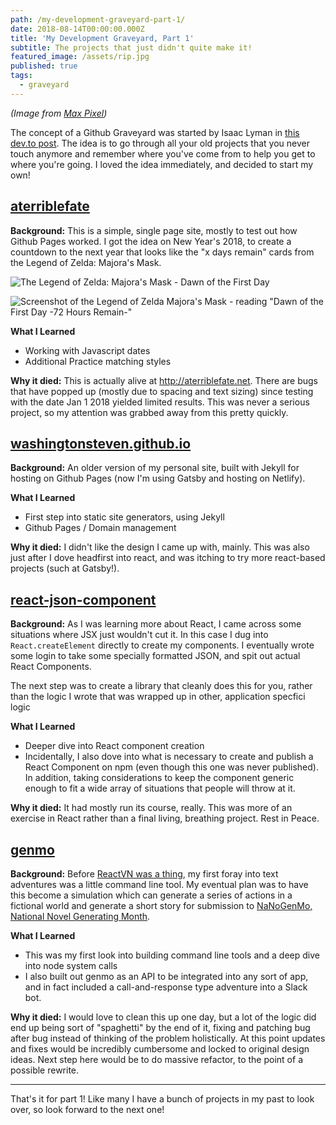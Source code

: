 ```yaml
---
path: /my-development-graveyard-part-1/
date: 2018-08-14T00:00:00.000Z
title: 'My Development Graveyard, Part 1'
subtitle: The projects that just didn't quite make it!
featured_image: /assets/rip.jpg
published: true
tags:
  - graveyard
---
```

_(Image from [Max Pixel](https://www.maxpixel.net/Tombstone-Cemetery-Rip-Grave-Death-D-2036220))_

The concept of a Github Graveyard was started by Isaac Lyman in [this dev.to post](https://dev.to/isaacandsuch/github-graveyards-ill-show-you-mine-49lh). The idea is to go through all your old projects that you never touch anymore and remember where you've come from to help you get to where you're going. I loved the idea immediately, and decided to start my own!

## [aterriblefate](https://github.com/washingtonsteven/aterriblefate)

**Background:** This is a simple, single page site, mostly to test out how Github Pages worked. I got the idea on New Year's 2018, to create a countdown to the next year that looks like the "x days remain" cards from the Legend of Zelda: Majora's Mask.

<img src="/zelda.jpg" alt="The Legend of Zelda: Majora's Mask - Dawn of the First Day" />

![Screenshot of the Legend of Zelda Majora's Mask - reading "Dawn of the First Day -72 Hours Remain-"](/assets/zelda.jpg)

**What I Learned**

* Working with Javascript dates
* Additional Practice matching styles

**Why it died:** This is actually alive at http://aterriblefate.net. There are bugs that have popped up (mostly due to spacing and text sizing) since testing with the date Jan 1 2018 yielded limited results. This was never a serious project, so my attention was grabbed away from this pretty quickly.

## [washingtonsteven.github.io](https://github.com/washingtonsteven/washingtonsteven.github.io)

**Background:** An older version of my personal site, built with Jekyll for hosting on Github Pages (now I'm using Gatsby and hosting on Netlify).

**What I Learned**

* First step into static site generators, using Jekyll
* Github Pages / Domain management

**Why it died:** I didn't like the design I came up with, mainly. This was also just after I dove headfirst into react, and was itching to try more react-based projects (such at Gatsby!).

## [react-json-component](https://github.com/washingtonsteven/react-json-component)

**Background:** As I was learning more about React, I came across some situations where JSX just wouldn't cut it. In this case I dug into `React.createElement` directly to create my components. I eventually wrote some login to take some specially formatted JSON, and spit out actual React Components.

The next step was to create a library that cleanly does this for you, rather than the logic I wrote that was wrapped up in other, application specfici logic

**What I Learned**

* Deeper dive into React component creation
* Incidentally, I also dove into what is necessary to create and publish a React Component on npm (even though this one was never published). In addition, taking considerations to keep the component generic enough to fit a wide array of situations that people will throw at it.

**Why it died:** It had mostly run its course, really. This was more of an exercise in React rather than a final living, breathing project. Rest in Peace.

## [genmo](https://github.com/washingtonsteven/genmo)

**Background:** Before [ReactVN was a thing](http://stevenwa.sh/project/react-vn), my first foray into text adventures was a little command line tool. My eventual plan was to have this become a simulation which can generate a series of actions in a fictional world and generate a short story for submission to [NaNoGenMo, National Novel Generating Month](https://nanogenmo.github.io/).

**What I Learned**

* This was my first look into building command line tools and a deep dive into node system calls
* I also built out genmo as an API to be integrated into any sort of app, and in fact included a call-and-response type adventure into a Slack bot.

**Why it died:** I would love to clean this up one day, but a lot of the logic did end up being sort of "spaghetti" by the end of it, fixing and patching bug after bug instead of thinking of the problem holistically. At this point updates and fixes would be incredibly cumbersome and locked to original design ideas. Next step here would be to do massive refactor, to the point of a possible rewrite.

- - -

That's it for part 1! Like many I have a bunch of projects in my past to look over, so look forward to the next one!
